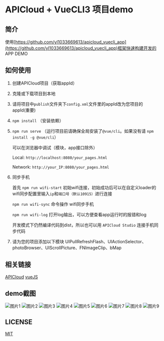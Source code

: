 # APICloud + VueCLI3 项目demo

## 简介

使用[https://github.com/yl1033669613/apicloud_vuecli_app](https://github.com/yl1033669613/apicloud_vuecli_app)框架快速构建开发的 APP DEMO

## 如何使用

1. 创建APICloud项目（获取appId）

2. 克隆或下载项目到本地

3. 请将项目中`publish`文件夹下`config.xml`文件里的appId改为您项目的appId(重要)

4. `npm install` （安装依赖）

5. `npm run serve` （运行项目前请确保全局安装了`@vue/cli`。如果没有请 `npm install -g @vue/cli`）

    可以在浏览器中调试（模块，app接口除外）

    Local: `http://localhost:8080/your_pages.html`

    Network: `http://your_IP:8080/your_pages.html`

6. 同步手机

    首先 `npm run wifi-start` 初始wifi连接，初始成功后可以在自定义loader的wifi同步配置里输入`ip`和`端口号（默认10915）`进行连接

    `npm run wifi-sync` 命令操作 wifi同步手机

    `npm run wifi-log` 打开log输出，可以方便查看app运行时的报错和log

    开发模式下仍然编译代码到dist，所以也可以用 `APICloud Studio` 连接手机同步代码

8. 请为您的项目添加以下模块 UIPullRefreshFlash、UIActionSelector、photoBrowser、UIScrollPicture、FNImageClip、bMap

## 相关链接

[APICloud](https://www.apicloud.com/)
[vueJS](https://cn.vuejs.org/)

## demo截图

![图片1](https://github.com/yl1033669613/apicloud_vuecli_example/blob/master/example/example_pic/1.jpg)
![图片2](https://github.com/yl1033669613/apicloud_vuecli_example/blob/master/example/example_pic/2.jpg)
![图片3](https://github.com/yl1033669613/apicloud_vuecli_example/blob/master/example/example_pic/3.jpg)
![图片4](https://github.com/yl1033669613/apicloud_vuecli_example/blob/master/example/example_pic/4.jpg)
![图片5](https://github.com/yl1033669613/apicloud_vuecli_example/blob/master/example/example_pic/5.jpg)
![图片6](https://github.com/yl1033669613/apicloud_vuecli_example/blob/master/example/example_pic/6.jpg)
![图片7](https://github.com/yl1033669613/apicloud_vuecli_example/blob/master/example/example_pic/7.jpg)
![图片8](https://github.com/yl1033669613/apicloud_vuecli_example/blob/master/example/example_pic/8.jpg)
![图片9](https://github.com/yl1033669613/apicloud_vuecli_example/blob/master/example/example_pic/9.jpg)

## LICENSE

[MIT](https://github.com/yl1033669613/apicloud_vuecli_example/blob/master/LICENSE)